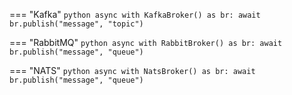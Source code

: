 === "Kafka"
    ```python
    async with KafkaBroker() as br:
        await br.publish("message", "topic")
    ```

=== "RabbitMQ"
    ```python
    async with RabbitBroker() as br:
        await br.publish("message", "queue")
    ```


=== "NATS"
    ```python
    async with NatsBroker() as br:
        await br.publish("message", "queue")
    ```
